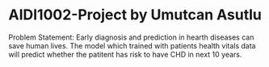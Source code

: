 # AIDI1002-Project by Umutcan Asutlu

Problem Statement: Early diagnosis and prediction in hearth diseases can save human lives. The model which trained with patients health vitals data will predict whether the patitent has risk to have CHD in next 10 years.
